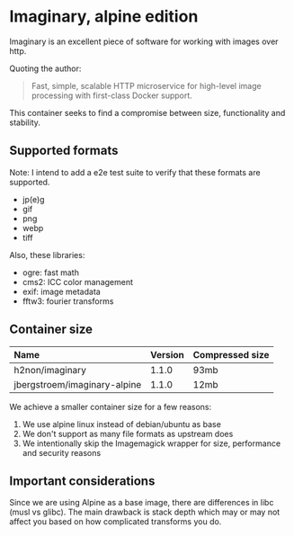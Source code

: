 # Imaginary, alpine edition

Imaginary is an excellent piece of software for working with images over http.

Quoting the author:

> Fast, simple, scalable HTTP microservice for high-level image processing
> with first-class Docker support.

This container seeks to find a compromise between size, functionality and stability.

## Supported formats

Note: I intend to add a e2e test suite to verify that these formats are supported.

-   jp(e)g
-   gif
-   png
-   webp
-   tiff

Also, these libraries:

-   ogre: fast math
-   cms2: ICC color management
-   exif: image metadata
-   fftw3: fourier transforms

## Container size

| Name                         | Version | Compressed size |
| :--------------------------- | :------ | :-------------- |
| h2non/imaginary              | 1.1.0   | 93mb            |
| jbergstroem/imaginary-alpine | 1.1.0   | 12mb            |

We achieve a smaller container size for a few reasons:

1. We use alpine linux instead of debian/ubuntu as base
2. We don't support as many file formats as upstream does
3. We intentionally skip the Imagemagick wrapper for size, performance and security reasons

## Important considerations

Since we are using Alpine as a base image, there are differences in libc (musl vs glibc). The main drawback is stack depth which may or may not affect you based on how complicated transforms you do.
